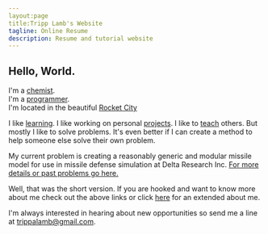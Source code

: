 ```yaml
---
layout:page
title:Tripp Lamb's Website
tagline: Online Resume
description: Resume and tutorial website
---
```


## Hello, World.

I'm a [chemist](https://trippalamb.github.io/chemist).  
I'm a [programmer](https://trippalamb.github.io/programmer).  
I'm located in the beautiful [Rocket City](https://en.wikipedia.org/wiki/Huntsville,_Alabama)

I like [learning](trippalamb.com/skils). I like working on personal [projects](https://trippalamb.github.io/projects). I like to [teach](https://trippalamb.github.io/tutorials) others. But mostly I like to solve problems. It's even better if I can create a method to help someone else solve their own problem.

My current problem is creating a reasonably generic and modular missile model for use in missile defense simulation at Delta Research Inc. [For more details or past problems go here.](https://trippalamb.github.io/problems) 

Well, that was the short version. If you are hooked and want to know more about me check out the above links or click [here](https://trippalamb.github.io/about) for an extended about me.

I'm always interested in hearing about new opportunities so send me a line at trippalamb@gmail.com.
